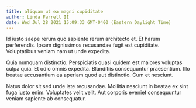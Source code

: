 ```yaml
---
title: aliquam ut ea magni cupiditate
author: Linda Farrell II
date: Wed Jul 28 2021 15:09:33 GMT-0400 (Eastern Daylight Time)
---
```

Id iusto saepe rerum quo sapiente rerum architecto et. Et harum perferendis. Ipsam dignissimos recusandae fugit est cupiditate. Voluptatibus veniam nam ut unde expedita.

 Quia numquam distinctio. Perspiciatis quasi quidem est maiores voluptas culpa quia. Et odio omnis expedita. Blanditiis consequuntur praesentium. Illo beatae accusantium ea aperiam quod aut distinctio. Cum et nesciunt.

 Natus dolor sit sed unde iste recusandae. Mollitia nesciunt in beatae ex sint fuga iusto enim. Voluptates velit velit. Aut corporis eveniet consequuntur veniam sapiente ab consequatur.